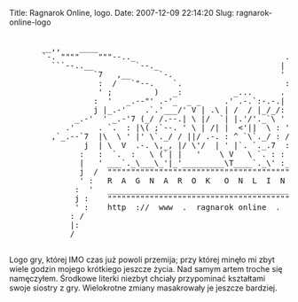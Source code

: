 Title: Ragnarok Online, logo.
Date: 2007-12-09 22:14:20
Slug: ragnarok-online-logo

<pre>

       __,,    ____                                          _
       `-. """"    """--.._                                .' \         _
         ```--..__         `--._                          |   :       .' )
                  `7   ,__      `-.                       '   '     .'  /
                   :  /   `"--.    `.                      : :    .'  .'
                   ' ;         )   _:           _...      .  :  .' ,/'
                  :  '   _.--"' .-'_  _ _     .' .-.`:-.-.| :  /  /
                  j |_.-'    .`.'___/' V | .\ | /  / |_/_/: | / .'
              _.-'  ' _.-'7 (_/ /.--.| \ |/  `| |.'/'._`\ ' .' /
            .'     . `.  : |\( ;`--. ' \ | /| |  &lt;'||  \ : ',  |
         ,`_.--`7  |\  \ ' |' \`._/ / ||/ .-. : ^ `\`._/ : / : `.
                j  | \  V  .-. \,_, |/ \'/  | ' |`. `._.7  :  \  \
               :   :  `.  :   \ (`| |   '    \ V   \ `. : :    :  \
               |   ' ___`._\___\_'|_'_________\T____`._\' :____ \  \
               j  /  """""""""""""""""""""""""""""""""""""""""TM '  \
               ' :   R  A  G  N  A  R  O  K   O  N  L  I  N  E    \  \
              :  '   __________________________________________    \  `.
              j :    """"""""""""""""""""""""""""""""""""""""""     `.  \
              ' :    http  ://  www  .  ragnarok online  .  com       `. \
             : /                                                        `.\
             |:                                                           `.
             /                                                         fsc

</pre>
<p>Logo gry, której IMO czas już powoli przemija; przy której minęło mi zbyt wiele godzin mojego krótkiego jeszcze życia. Nad samym artem troche się namęczyłem. Środkowe literki niezbyt chciały przypominać kształtami swoje siostry z gry. Wielokrotne zmiany masakrowały je jeszcze bardziej.</p>

